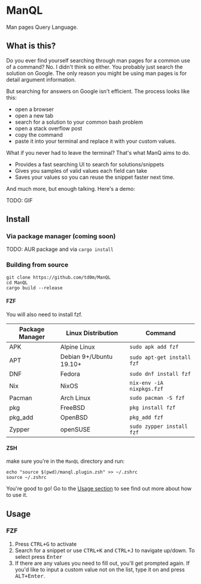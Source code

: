 # ManQL

Man pages Query Language.

## What is this?

Do you ever find yourself searching through man pages for a common use of a command?
No. I didn't think so either. You probably just search the solution on Google.
The only reason you might be using man pages is for detail argument information.

But searching for answers on Google isn't efficient. The process looks like this:
 * open a browser
 * open a new tab
 * search for a solution to your common bash problem
 * open a stack overflow post
 * copy the command
 * paste it into your terminal and replace it with your custom values.

What if you never had to leave the terminal? That's what ManQ aims to do.
 * Provides a fast searching UI to search for solutions/snippets
 * Gives you samples of valid values each field can take
 * Saves your values so you can reuse the snippet faster next time.

And much more, but enough talking. Here's a demo:

TODO: GIF

## Install

### Via package manager (coming soon)

TODO: AUR package and via `cargo install`

### Building from source

```
git clone https://github.com/td0m/ManQL
cd ManQL
cargo build --release
```

#### FZF

You will also need to install fzf.

| Package Manager | Linux Distribution      | Command                    |
| --------------- | ----------------------- | -------------------------- |
| APK             | Alpine Linux            | `sudo apk add fzf`         |
| APT             | Debian 9+/Ubuntu 19.10+ | `sudo apt-get install fzf` |
| DNF             | Fedora                  | `sudo dnf install fzf`     |
| Nix             | NixOS                   | `nix-env -iA nixpkgs.fzf`  |
| Pacman          | Arch Linux              | `sudo pacman -S fzf`       |
| pkg             | FreeBSD                 | `pkg install fzf`          |
| pkg_add         | OpenBSD                 | `pkg_add fzf`              |
| Zypper          | openSUSE                | `sudo zypper install fzf`  |

#### ZSH

make sure you're in the `ManQL` directory and run:

```
echo "source $(pwd)/manql.plugin.zsh" >> ~/.zshrc
source ~/.zshrc
```

You're good to go! Go to the [Usage section](#usage) to see find out more about how to use it.

<!--
#### BASH
TODO: bash plugin.
-->

## Usage

### FZF
 1. Press <kbd>CTRL+G</kbd> to activate
 2. Search for a snippet or use <kbd>CTRL+K</kbd> and <kbd>CTRL+J</kbd> to navigate up/down. To select press <kbd>Enter</kbd>
 3. If there are any values you need to fill out, you'll get prompted again. If you'd like to input a custom value not on the list, type it on and press <kbd>ALT+Enter</kbd>.